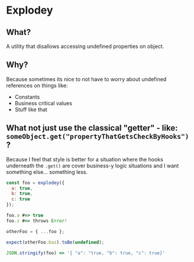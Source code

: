 # Explodey

## What?

A utility that disallows accessing undefined properties on object.

## Why?

Because sometimes its nice to not have to worry about undefined references on things like:
  * Constants
  * Business critical values
  * Stuff like that

## What not just use the classical "getter" - like: `someObject.get("propertyThatGetsCheckByHooks")` ?

Because I feel that style is better for a situation where the hooks underneath the `.get()` are cover business-y logic situations and I want something else... something less.

```javascript
const foo = explodey({
  a: true,
  b: true,
  c: true
});

foo.a #=> true
foo.z #=> throws Error!

otherFoo = { ...foo };

expect(otherFoo.baz).toBe(undefined);

JSON.stringify(foo) => '{ "a": "true, "b": true, "c": true}'

```

